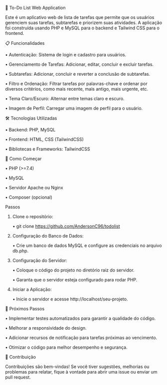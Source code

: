 📝 To-Do List Web Application

Este é um aplicativo web de lista de tarefas que permite que os usuários gerenciem suas tarefas, subtarefas e priorizem suas atividades. A aplicação foi construída usando PHP e MySQL para o backend e Tailwind CSS para o frontend.

📋 Funcionalidades

• Autenticação: Sistema de login e cadastro para usuários.

• Gerenciamento de Tarefas: Adicionar, editar, concluir e excluir tarefas.

• Subtarefas: Adicionar, concluir e reverter a conclusão de subtarefas.

• Filtro e Ordenação: Filtrar tarefas por palavras-chave e ordenar por diversos critérios, como mais recente, mais antigo, mais urgente, etc.

• Tema Claro/Escuro: Alternar entre temas claro e escuro.

• Imagem de Perfil: Carregar uma imagem de perfil para o usuário.

🛠️ Tecnologias Utilizadas

• Backend: PHP, MySQL

• Frontend: HTML, CSS (TailwindCSS)

• Bibliotecas e Frameworks: TailwindCSS

🏁 Como Começar

• PHP (>=7.4)

• MySQL

• Servidor Apache ou Nginx

• Composer (opcional)

Passos

1. Clone o repositório:
    
    • git clone https://github.com/AndersonC96/todolist
2. Configuração do Banco de Dados:
    
    • Crie um banco de dados MySQL e configure as credenciais no arquivo db.php.
3. Configuração do Servidor:
    
    • Coloque o código do projeto no diretório raiz do servidor.
    
    • Garanta que o servidor esteja configurado para rodar PHP.
4. Iniciar a Aplicação:
    
    • Inicie o servidor e acesse http://localhost/seu-projeto.

🚀 Próximos Passos

• Implementar testes automatizados para garantir a qualidade do código.

• Melhorar a responsividade do design.

• Adicionar recursos de notificação para tarefas próximas ao vencimento.

• Otimizar o código para melhor desempenho e segurança.

🤝 Contribuição

Contribuições são bem-vindas! Se você tiver sugestões, melhorias ou problemas para relatar, fique à vontade para abrir uma issue ou enviar um pull request.